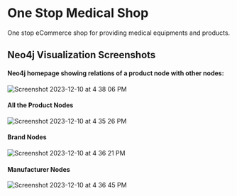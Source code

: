 # One Stop Medical Shop

One stop eCommerce shop for providing medical equipments and products.

## Neo4j Visualization Screenshots

#### Neo4j homepage showing relations of a product node with other nodes:
![Screenshot 2023-12-10 at 4 38 06 PM](https://github.com/Ajaydeep123/medical-shop/assets/49810031/2c6600f8-1529-444d-8eb0-6a614319cb4c)
#### All the Product Nodes
![Screenshot 2023-12-10 at 4 35 26 PM](https://github.com/Ajaydeep123/medical-shop/assets/49810031/3ee936f2-116f-4d41-bd4b-c46b1fd247a6)
#### Brand Nodes
![Screenshot 2023-12-10 at 4 36 21 PM](https://github.com/Ajaydeep123/medical-shop/assets/49810031/04188f6c-3cf1-4744-9c76-86ce8be09751)
#### Manufacturer Nodes
![Screenshot 2023-12-10 at 4 36 45 PM](https://github.com/Ajaydeep123/medical-shop/assets/49810031/821ddce3-1a5b-4580-9e51-c47645c11dae)

